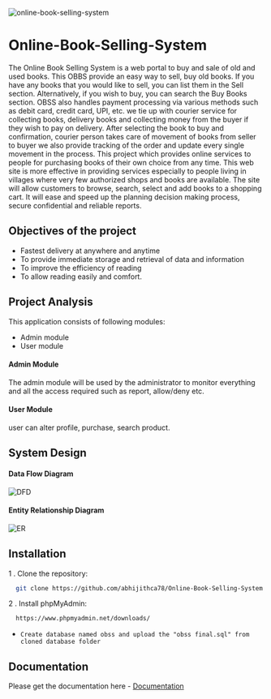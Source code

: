 
![online-book-selling-system](https://github.com/abhijithca78/Online-Book-Selling-System/assets/83497961/e5c14bba-8636-42aa-9ff9-1cb40c487b79)

# Online-Book-Selling-System

The Online Book Selling System is a web portal to buy and sale of old and used books. This OBBS provide an easy way to sell, buy old books. If you have any books that you would like to sell, you can list them in the Sell section. Alternatively, if you wish to buy, you can search the Buy Books section. OBSS also handles payment processing via various methods such as debit card, credit card, UPI, etc. we tie up with courier service for collecting books, delivery books and collecting money from the buyer if they wish to pay on delivery. After selecting the book to buy and confirmation, courier person takes care of movement of books from seller to buyer we also provide tracking of the order and update every single movement in the process. This project which provides online services to people for purchasing books of their own choice from any time. This web site is more effective in providing services especially to people living in villages where very few authorized shops and books are available. The site will allow customers to browse, search, select and add books to a shopping cart. It will ease and speed up the planning decision making process, secure confidential and reliable reports.


## Objectives of the project

- Fastest delivery at anywhere and anytime 
- To provide immediate storage and retrieval of data and information 
- To improve the efficiency of reading 
- To allow reading easily and comfort.
## Project Analysis

This application consists of following modules:

- Admin module
- User module

#### Admin Module

The admin module will be used by the administrator to monitor everything and all the access required such as report, allow/deny etc.

#### User Module

user can alter profile, purchase, search product.

## System Design

#### Data Flow Diagram
![DFD](https://github.com/abhijithca78/Online-Book-Selling-System/assets/83497961/9428eadd-952c-4a18-aad4-4e9b8b25f594)

#### Entity Relationship Diagram
![ER](https://github.com/abhijithca78/Online-Book-Selling-System/assets/83497961/7372e84e-8a29-4de6-a2e4-81e6ff6d2e92)

## Installation

1 . Clone the repository:

```bash
  git clone https://github.com/abhijithca78/Online-Book-Selling-System.git
```

2 . Install phpMyAdmin:

```html
  https://www.phpmyadmin.net/downloads/
```
- `Create database named obss and upload the "obss final.sql" from cloned database folder`

## Documentation

Please get the documentation here -
[Documentation](https://github.com/abhijithca78/Online-Book-Selling-System/files/13417182/documentation.pdf)
